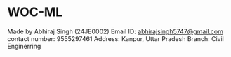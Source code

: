 # WOC-ML
Made by Abhiraj Singh (24JE0002)
Email ID: abhirajsingh5747@gmail.com
contact number: 9555297461
Address: Kanpur, Uttar Pradesh
Branch: Civil Enginerring
